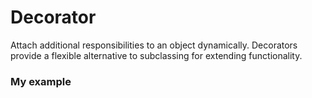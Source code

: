 # Decorator
Attach additional responsibilities to an object dynamically.
Decorators provide a flexible alternative to subclassing for 
extending functionality.

### My example
